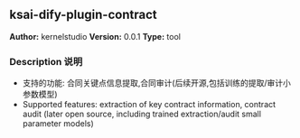 ## ksai-dify-plugin-contract

**Author:** kernelstudio
**Version:** 0.0.1
**Type:** tool

### Description 说明

* 支持的功能: 合同关键点信息提取,合同审计(后续开源,包括训练的提取/审计小参数模型)
* Supported features: extraction of key contract information, contract audit (later open source, including trained extraction/audit small parameter models)

